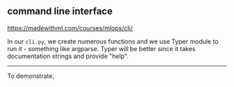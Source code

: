 ## command line interface

https://madewithml.com/courses/mlops/cli/

In our `cli.py`, we create numerous functions and we use Typer module to run it - something like argparse. Typer will be better since it takes documentation strings and provide "help".

---

To demonstrate, 